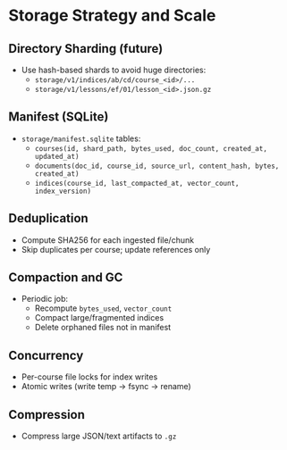 # Storage Strategy and Scale

## Directory Sharding (future)
- Use hash-based shards to avoid huge directories:
  - `storage/v1/indices/ab/cd/course_<id>/...`
  - `storage/v1/lessons/ef/01/lesson_<id>.json.gz`

## Manifest (SQLite)
- `storage/manifest.sqlite` tables:
  - `courses(id, shard_path, bytes_used, doc_count, created_at, updated_at)`
  - `documents(doc_id, course_id, source_url, content_hash, bytes, created_at)`
  - `indices(course_id, last_compacted_at, vector_count, index_version)`

## Deduplication
- Compute SHA256 for each ingested file/chunk
- Skip duplicates per course; update references only

## Compaction and GC
- Periodic job:
  - Recompute `bytes_used`, `vector_count`
  - Compact large/fragmented indices
  - Delete orphaned files not in manifest

## Concurrency
- Per-course file locks for index writes
- Atomic writes (write temp → fsync → rename)

## Compression
- Compress large JSON/text artifacts to `.gz` 